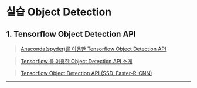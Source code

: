 # 실습 Object Detection 

## 1. Tensorflow Object Detection API

> [Anaconda(spyder)를 이용한 Tensorflow Object Detection API](http://boysboy3.tistory.com/98)





> [Tensorflow 를 이용한 Object Detection API 소개](http://eehoeskrap.tistory.com/156)

> [Tensorflow Object Detection API (SSD, Faster-R-CNN)](http://goodtogreate.tistory.com/entry/Tensorflow-Object-Detection-API-SSD-FasterRCNN)



---

